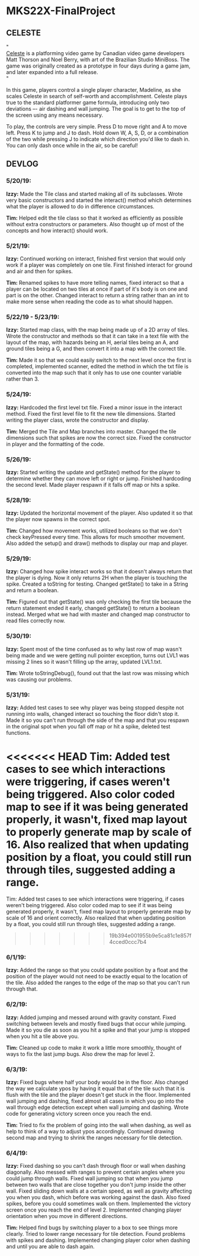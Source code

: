 # MKS22X-FinalProject

## CELESTE

"  
[Celeste](http://www.celestegame.com/) is a platforming video game by Canadian video game developers Matt Thorson and Noel Berry, with art of the Brazilian Studio MiniBoss. The game was originally created as a prototype in four days during a game jam, and later expanded into a full release.  
"  

In this game, players control a single player character, Madeline, as she scales Celeste in search of self-worth and accomplishment. Celeste plays true to the standard platformer game formula, introducing only two deviations –- air dashing and wall jumping. The goal is to get to the top of the screen using any means necessary.

To play, the controls are very simple. Press D to move right and A to move left. Press K to jump and J to dash. Hold down W, A, S, D, or a combination of the two while pressing J to indicate which direction you'd like to dash in. You can only dash once while in the air, so be careful!


## DEVLOG

### 5/20/19:
**Izzy:** Made the Tile class and started making all of its subclasses. Wrote very basic constructors and started the interact() method which determines what the player is allowed to do in difference circumstances.

**Tim:** Helped edit the tile class so that it worked as efficiently as possible without extra constructors or parameters. Also thought up of most of the concepts and how interact() should work.


### 5/21/19:
**Izzy:** Continued working on interact, finished first version that would only work if a player was completely on one tile. First finished interact for ground and air and then for spikes.

**Tim:** Renamed spikes to have more telling names, fixed interact so that a player can be located on two tiles at once if part of it's body is on one and part is on the other. Changed interact to return a string rather than an int to make more sense when reading the code as to what should happen.


### 5/22/19 - 5/23/19:
**Izzy:** Started map class, with the map being made up of a 2D array of tiles. Wrote the constructor and methods so that it can take in a text file with the layout of the map, with hazards being an H, aerial tiles being an A, and ground tiles being a G, and then convert it into a map with the correct tile.

**Tim:** Made it so that we could easily switch to the next level once the first is completed, implemented scanner, edited the method in which the txt file is converted into the map such that it only has to use one counter variable rather than 3.


### 5/24/19:
**Izzy:** Hardcoded the first level txt file. Fixed a minor issue in the interact method. Fixed the first level file to fit the new tile dimensions. Started writing the player class, wrote the constructor and display.

**Tim:** Merged the Tile and Map branches into master. Changed the tile dimensions such that spikes are now the correct size. Fixed the constructor in player and the formatting of the code.


### 5/26/19:
**Izzy:** Started writing the update and getState() method for the player to determine whether they can move left or right or jump. Finished hardcoding the second level. Made player respawn if it falls off map or hits a spike.


### 5/28/19:
**Izzy:** Updated the horizontal movement of the player. Also updated it so that the player now spawns in the correct spot.

**Tim:** Changed how movement works, utilized booleans so that we don't check keyPressed every time. This allows for much smoother movement. Also added the setup() and draw() methods to display our map and player.


### 5/29/19:
**Izzy:** Changed how spike interact works so that it doesn't always return that the player is dying. Now it only returns 2H when the player is touching the spike. Created a toString for testing. Changed getState() to take in a String and return a boolean.

**Tim:** Figured out that getState() was only checking the first tile because the return statement ended it early, changed getState() to return a boolean instead. Merged what we had with master and changed map constructor to read files correctly now.


### 5/30/19:
**Izzy:** Spent most of the time confused as to why last row of map wasn't being made and we were getting null pointer exception, turns out LVL1 was missing 2 lines so it wasn't filling up the array, updated LVL1.txt.

**Tim:** Wrote toStringDebug(), found out that the last row was missing which was causing our problems.


### 5/31/19:
**Izzy:** Added test cases to see why player was being stopped despite not running into walls, changed interact so touching the floor didn't stop it. Made it so you can't run through the side of the map and that you respawn in the original spot when you fall off map or hit a spike, deleted test functions.

<<<<<<< HEAD
**Tim:** Added test cases to see which interactions were triggering, if cases weren't being triggered. Also color coded map to see if it was being generated properly, it wasn't, fixed map layout to properly generate map by scale of 16. Also realized that when updating position by a float, you could still run through tiles, suggested adding a range.
=======
Tim: Added test cases to see which interactions were triggering, if cases weren't being triggered. Also color coded map to see if it was being generated properly, it wasn't, fixed map layout to properly generate map by scale of 16 and orient correctly. Also realized that when updating position by a float, you could still run through tiles, suggested adding a range.
>>>>>>> 19b394e001955b9e5ca81c1e857f4cced0ccc7b4


### 6/1/19:
**Izzy:** Added the range so that you could update position by a float and the position of the player would not need to be exactly equal to the location of the tile. Also added the ranges to the edge of the map so that you can't run through that.


### 6/2/19:
**Izzy:** Added jumping and messed around with gravity constant. Fixed switching between levels and mostly fixed bugs that occur while jumping. Made it so you die as soon as you hit a spike and that your jump is stopped when you hit a tile above you.

**Tim:** Cleaned up code to make it work a little more smoothly, thought of ways to fix the last jump bugs. Also drew the map for level 2.


### 6/3/19:
**Izzy:** Fixed bugs where half your body would be in the floor. Also changed the way we calculate ypos by having it equal that of the tile such that it is flush with the tile and the player doesn't get stuck in the floor. Implemented wall jumping and dashing, fixed almost all cases in which you go into the wall through edge detection except when wall jumping and dashing. Wrote code for generating victory screen once you reach the end.

**Tim:** Tried to fix the problem of going into the wall when dashing, as well as help to think of a way to adjust ypos accordingly. Continued drawing second map and trying to shrink the ranges necessary for tile detection.


### 6/4/19:
**Izzy:** Fixed dashing so you can't dash through floor or wall when dashing diagonally. Also messed with ranges to prevent certain angles where you could jump through walls. Fixed wall jumping so that when you jump between two walls that are close together you don't jump inside the other wall. Fixed sliding down walls at a certain speed, as well as gravity affecting you when you dash, which before was working against the dash. Also fixed spikes, before you could sometimes walk on them. Implemented the victory screen once you reach the end of level 2. Implemented changing player orientation when you move in different directions.

**Tim:** Helped find bugs by switching player to a box to see things more clearly. Tried to lower range necessary for tile detection. Found problems with spikes and dashing. Implemented changing player color when dashing and until you are able to dash again.
